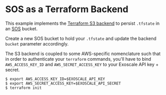# SOS as a Terraform Backend

This example implements the [Terraform S3 backend](https://www.terraform.io/docs/backends/types/s3.html) to persist `.tfstate` in an [SOS](https://community.exoscale.com/api/sos/) bucket.

Create a new SOS bucket to hold your `.tfstate` and update the backend `bucket` parameter accordingly.

The S3 backend is coupled to some AWS-specific nomenclature such that in order to authenticate your `terraform` commands, you'll have to bind `AWS_ACCESS_KEY_ID` and `AWS_SECRET_ACCESS_KEY` to your Exoscale API key + secret.

```
$ export AWS_ACCESS_KEY_ID=$EXOSCALE_API_KEY
$ export AWS_SECRET_ACCESS_KEY=$EXOSCALE_API_SECRET
$ terraform init
```
